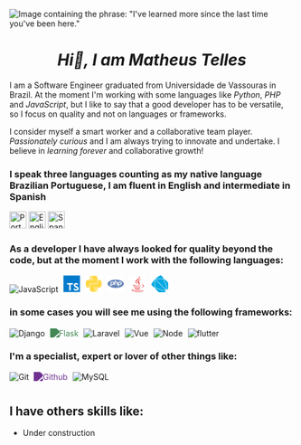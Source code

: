 ![Image containing the phrase: "I've learned more since the last time you've been here."](https://ik.imagekit.io/mwtelles/github_cover_telles_w5uWwtylr.png)

# <center>***Hi👋, I am Matheus Telles***</center>
I am a Software Engineer graduated from Universidade de Vassouras in Brazil. At the moment I'm working with some languages like *Python*, *PHP* and *JavaScript*, but I like to say that a good developer has to be versatile, so I focus on quality and not on languages or frameworks.


I consider myself a smart worker and a collaborative team player. *Passionately curious* and I am always trying to innovate and undertake. I believe in *learning forever* and collaborative growth!

### I speak three languages counting as my native language Brazilian Portuguese, I am fluent in English and intermediate in Spanish

<div>
<img src="https://img.icons8.com/color/48/000000/brazil-circular.png" height="30" width="30" title="Português"/>
<img src="https://img.icons8.com/color/48/000000/usa-circular.png" height="30" width="30" title="English"/>
<img src="https://img.icons8.com/color/48/000000/spain-circular.png" height="30" width="30" title="Spanish"/>
</div>

### As a developer I have always looked for quality beyond the code, but at the moment I work with the following languages:

<div>
<img alt="JavaScript" height="30" width="30" src="https://cdn.jsdelivr.net/gh/devicons/devicon/icons/javascript/javascript-original.svg" title="JavaScript" />
<img class="language-icon"alt="TypeScript" height="30" width="30" src="https://raw.githubusercontent.com/devicons/devicon/master/icons/typescript/typescript-plain.svg" title="TypeScript" />
<img class="language-icon" alt="Python" height="30" width="30" src="https://raw.githubusercontent.com/devicons/devicon/master/icons/python/python-plain.svg" title="Python" />
<img class="language-icon" alt="PHP" height="30" width="30" src="https://raw.githubusercontent.com/devicons/devicon/master/icons/php/php-plain.svg" title="PHP" />
<img class="language-icon" alt="Java" height="30" width="30" src="https://raw.githubusercontent.com/devicons/devicon/master/icons/java/java-plain.svg" title="Java" />
<img class="language-icon" alt="Dart" height="30" width="30" src="https://raw.githubusercontent.com/devicons/devicon/master/icons/dart/dart-plain.svg" title="Dart" />
</div>

### in some cases you will see me using the following frameworks:

<div>
<img class="framework-icon" alt="Django" height="60" width="60" src="https://cdn.jsdelivr.net/gh/devicons/devicon/icons/django/django-original.svg" title="Django" />
<img class="framework-icon" id="fill-green" alt="Flask" height="60" width="60" src="https://cdn.jsdelivr.net/gh/devicons/devicon/icons/flask/flask-original-wordmark.svg" title="Flask" />
<img class="framework-icon" alt="Laravel" height="40" width="40" src="https://cdn.jsdelivr.net/gh/devicons/devicon/icons/laravel/laravel-plain-wordmark.svg" title="Laravel" />
<img class="framework-icon" alt="Vue" height="40" width="40" src="https://cdn.jsdelivr.net/gh/devicons/devicon/icons/vuejs/vuejs-original.svg" title="Vue" />
<img class="framework-icon" alt="Node" height="60" width="60" src="https://cdn.jsdelivr.net/gh/devicons/devicon/icons/nodejs/nodejs-plain-wordmark.svg" title="Node" />
<img class="framework-icon" alt="flutter" height="30" width="30" src="https://cdn.jsdelivr.net/gh/devicons/devicon/icons/flutter/flutter-plain.svg" title="flutter" />
</div>

### I'm a specialist, expert or lover of other things like:

<div>
<img class="other-icons" alt="Git" height="40" width="40" src="https://cdn.jsdelivr.net/gh/devicons/devicon/icons/git/git-original.svg" title="Git" />
<img class="other-icons" id="fill-purple" alt="Github" height="40" width="40" src="https://cdn.jsdelivr.net/gh/devicons/devicon/icons/github/github-original-wordmark.svg" title="Github" />
<img class="other-icons" alt="MySQL" height="60" width="60" src="https://cdn.jsdelivr.net/gh/devicons/devicon/icons/mysql/mysql-original-wordmark.svg" title="MySQL" />
</div>

#
## I have others skills like:
* Under construction
 



<style type="text/css">
.language-icon {
    margin-left: 5px;
}
.framework-icon {
    vertical-align: middle;
    margin-right: 5px;
}
.other-icons {
    vertical-align: middle;
    margin-right: 5px;
}
#fill-green {
    filter: brightness(0) saturate(100%) invert(44%) sepia(25%) saturate(744%) hue-rotate(83deg) brightness(98%) contrast(94%);
}
#fill-purple {
    filter: brightness(0) saturate(100%) invert(25%) sepia(11%) saturate(6439%) hue-rotate(248deg) brightness(98%) contrast(100%);
}
</style>
